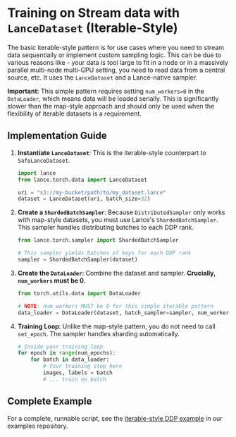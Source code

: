 # Training on Stream data with `LanceDataset` (Iterable-Style)

The basic iterable-style pattern is for use cases where you need to stream data sequentially or implement custom sampling logic. This can be due to various reasons like - your data is tool large to fit in a node or in a massively parallel multi-node multi-GPU setting, you need to read data from a central source, etc. It uses the `LanceDataset` and a Lance-native sampler.

**Important:** This simple pattern requires setting `num_workers=0` in the `DataLoader`, which means data will be loaded serially. This is significantly slower than the map-style approach and should only be used when the flexibility of iterable datasets is a requirement.

## Implementation Guide

1.  **Instantiate `LanceDataset`**: This is the iterable-style counterpart to `SafeLanceDataset`.

    ```python
    import lance
    from lance.torch.data import LanceDataset

    uri = "s3://my-bucket/path/to/my_dataset.lance"
    dataset = LanceDataset(uri, batch_size=32)
    ```

2.  **Create a `ShardedBatchSampler`**: Because `DistributedSampler` only works with map-style datasets, you must use Lance's `ShardedBatchSampler`. This sampler handles distributing batches to each DDP rank.

    ```python
    from lance.torch.sampler import ShardedBatchSampler

    # This sampler yields batches of keys for each DDP rank
    sampler = ShardedBatchSampler(dataset)
    ```

3.  **Create the `DataLoader`**: Combine the dataset and sampler. **Crucially, `num_workers` must be 0.**

    ```python
    from torch.utils.data import DataLoader

    # NOTE: num_workers MUST be 0 for this simple iterable pattern
    data_loader = DataLoader(dataset, batch_sampler=sampler, num_workers=0)
    ```

4.  **Training Loop**: Unlike the map-style pattern, you do not need to call `set_epoch`. The sampler handles sharding automatically.

    ```python
    # Inside your training loop
    for epoch in range(num_epochs):
        for batch in data_loader:
            # Your training step here
            images, labels = batch
            # ... train on batch
    ```

## Complete Example

For a complete, runnable script, see the [iterable-style DDP example](https://github.com/lancedb/lance-distributed-training/blob/main/iterable_ddp.py) in our examples repository.